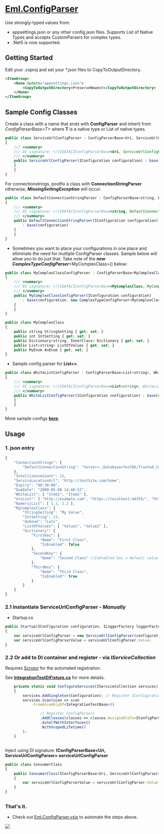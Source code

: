 # [Eml.ConfigParser](https://preview.nuget.org/packages/Eml.ConfigParser/)
Use strongly-typed values from: 
* appsettings.json or any other config.json files. Supports List of Native Types and accepts CustomParsers for complex types.
* .Net5 is now supported.


## Getting Started
Edit your .csproj and set your *.json files to CopyToOutputDirectory. 
```xml
<ItemGroup>
    <None Update="appsettings.json">
        <CopyToOutputDirectory>PreserveNewest</CopyToOutputDirectory>
    </None>
</ItemGroup>
```  

## Sample Config Classes
Create a class with a name that ends with **ConfigParser** and inherit from *ConfigParserBase\<T\>* where **T** is a native type or List of native types. 
```javascript
public class ServiceUrlConfigParser : ConfigParserBase<Uri, ServiceUrlConfigParser>
{
    /// <summary>
    /// DI signature: <![CDATA[IConfigParserBase<Uri, ServiceUrlConfigParser> serviceUrlConfigParser]]>.
    /// </summary>
    public ServiceUrlConfigParser(IConfiguration configuration) : base(configuration)
    {
    }
}
 ```
For connectionstrings, postfix a class with **ConnectionStringParser** otherwise, ***MissingSettingException*** will occur. 
```javascript
public class DefaultConnectionStringParser : ConfigParserBase<string, DefaultConnectionStringParser>
{
    /// <summary>
    /// DI signature: <![CDATA[IConfigParserBase<string, DefaultConnectionStringParser> defaultConnectionStringParser]]>.
    /// </summary>
    public DefaultConnectionStringParser(IConfiguration configuration)
        : base(configuration)
    {
    }
}
 ```
 * Sometimes you want to place your configurations in one place and elliminate the need for multiple ConfigParser classes. Sample below will allow you to do just that. Take note of the ***new ComplexTypeConfigParser***\<MyComplexClass\>() below:
```javascript
public class MyComplexClassConfigParser : ConfigParserBase<MyComplexClass, MyComplexClassConfigParser>
{
    /// <summary>
    /// DI signature: <![CDATA[IConfigParserBase<MyComplexClass, MyComplexClassConfigParser> myComplexClassConfigParser]]>.
    /// </summary>
    public MyComplexClassConfigParser(IConfiguration configuration)
        : base(configuration, new ComplexTypeConfigParser<MyComplexClass>())
    {
    }
}

public class MyComplexClass
{
    public string StringSetting { get; set; }
    public int IntSetting { get; set; }
    public Dictionary<string, InnerClass> Dictionary { get; set; }
    public List<string> ListOfValues { get; set; }
    public MyEnum AnEnum { get; set; }
}
```
* Sample   config parser for **List<>**.
```javascript
public class WhiteListConfigParser : ConfigParserBase<List<string>, WhiteListConfigParser>
{
    /// <summary>
    /// DI signature: <![CDATA[IConfigParserBase<List<string>, WhiteListConfigParser> whiteListConfigParser]]>.
    /// </summary>
    public WhiteListConfigParser(IConfiguration configuration) : base(configuration)
    {
    }
}
```

More sample configs **[here](https://github.com/EddLonzanida/Eml.ConfigParser.Demo/tree/master/Tests/Eml.ConfigParser.Tests.Integration.NetCore/Configurations)**.
   
## Usage
### 1. json entry 
```javascript  
{
    "ConnectionStrings": {
        "DefaultConnectionString": "Server=.;Database=TestDb;Trusted_Connection=True;MultipleActiveResultSets=true"
    },
    "IntellisenseCount": 15,
    "ServiceLocationUrl": "http://testSite.com/home",
    "Expiry": "00:30:00",
    "DueDate": "2009-05-08 14:40:52",
    "WhiteList": [ "Item1", "Item2" ],
    "UriList": [ "http://example.com", "https://localhost:44355/", "https://localhost:44379/" ],
    "NumericList": [ 1.1, 2.2 ],
    "MyComplexClass": {
        "StringSetting": "My Value",
        "IntSetting": 23,
        "AnEnum": "Lots",
        "ListOfValues": [ "Value1", "Value2" ],
        "Dictionary": {
            "FirstKey": {
                "Name": "First Class",
                "IsEnabled": false
            },
            "SecondKey": {
                "Name": "Second Class" //IsEnabled has a default value of True if omitted
            },
            "ThirdKey": {
                "Name": "Third Class",
                "IsEnabled": true
            }
        }
    }
}
```
### 2.1 Instantiate ServiceUrlConfigParser - *Manually*
* Startup.cs
```javascript
public Startup(IConfiguration configuration, ILoggerFactory loggerFactory)
{
    var serviceUrlConfigParser = new ServiceUrlConfigParser(configuration);
    var serviceUrlConfigParserValue = serviceUrlConfigParser.Value;     // retrieve value
}
```

### 2.2 Or add to DI container and register - via *IServiceCollection*
Requires [Scrutor](https://github.com/khellang/Scrutor) for the automated registration.

See **[IntegrationTestDiFixture.cs](Tests/Eml.ConfigParser.Tests.Integration.NetCore/BaseClasses/IntegrationTestDiFixture.cs)** for more details.

```javascript
    private static void ConfigureServices(IServiceCollection services)
    {
        services.AddSingleton(Configuration); // Register IConfiguration instance. Note: This is for manual registration of IConfiguration, Asp.Net will automtically do this for you. 
        services.Scan(scan => scan
            .FromAssemblyOf<IntegrationTestBase>()

                // Register ConfigParsers
                .AddClasses(classes => classes.AssignableTo<IConfigParserBase>())
                .AsSelfWithInterfaces()
                .WithScopedLifetime()
        );
    }
```
##
Inject using DI signature: **IConfigParserBase<Uri, ServiceUrlConfigParser> serviceUrlConfigParser**
```javascript
public class ConsumerClass 
{
    public ConsumerClass(IConfigParserBase<Uri, ServiceUrlConfigParser> serviceUrlConfigParser) 
    { 
        var serviceUrlConfigParserValue = serviceUrlConfigParser.Value; //retrieve value
    }
}
```
##
### That's it.

* Check out [Eml.ConfigParser.vsix](https://marketplace.visualstudio.com/items?itemName=eDuDeTification.ConfigParser) to automate the steps above.

![](Art/Steps_v2.gif)